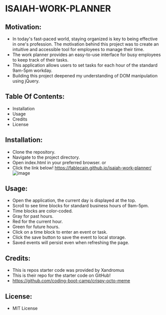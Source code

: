 # ISAIAH-WORK-PLANNER

## Motivation:
- In today's fast-paced world, staying organized is key to being effective in one's profession. The motivation behind this project was to create an intuitive and accessible tool for employees to manage their time.
- The work planner provides an easy-to-use interface for busy employees to keep track of their tasks.
- This application allows users to set tasks for each hour of the standard 9am-5pm workday. 
- Building this project deepened my understanding of DOM manipulation using jQuery.

## Table Of Contents:
- Installation
- Usage
- Credits
- License

## Installation:
- Clone the repository.
- Navigate to the project directory.
- Open index.html in your preferred browser.
or
- Click the link below!
https://fablecain.github.io/isaiah-work-planner/
![image](https://github.com/Fablecain/isaiah-work-planner/assets/139589280/831162b5-a720-4730-8d7a-e3678d14757b)

## Usage:
- Open the application, the current day is displayed at the top.
- Scroll to see time blocks for standard business hours of 9am-5pm.
- Time blocks are color-coded.
- Gray for past hours.
- Red for the current hour.
- Green for future hours.
- Click on a time block to enter an event or task.
- Click the save button to save the event to local storage.
- Saved events will persist even when refreshing the page.

## Credits:
- This is repos starter code was provided by Xandromus
- This is their repo for the starter code on GitHub! 
- https://github.com/coding-boot-camp/crispy-octo-meme

## License:
- MIT License
